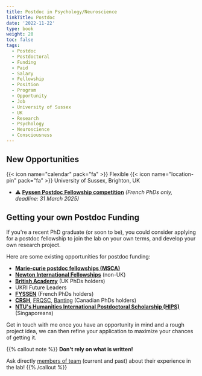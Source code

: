 ```yaml
---
title: Postdoc in Psychology/Neuroscience
linkTitle: Postdoc
date: '2022-11-22'
type: book
weight: 20
toc: false
tags:
  - Postdoc
  - Postdoctoral
  - Funding
  - Paid
  - Salary
  - Fellowship
  - Position
  - Program
  - Opportunity
  - Job
  - University of Sussex
  - UK
  - Research
  - Psychology
  - Neuroscience
  - Consciousness
---
```



<!-- ## Funded Position Available

{{< icon name="calendar" pack="fa" >}} As soon as possible
{{< icon name="location-pin" pack="fa" >}} Singapore
{{< icon name="clock" pack="fa" >}} 2-years

![](singapore.jpg)



{{< icon name="microscope" pack="fa" >}} **Themes: Fake news, EEG, deception, perception of reality**

We are currently seeking a postdoctoral fellow to join us in Singapore for a **2-years** project investigating the neural mechanisms and socio/psycho/cognitive correlates of **beliefs in fake news and misinformation**. We welcome applicants with a PhD in psychology or neuroscience to work in the [Clinical Brain Lab](https://www.clinicalbrain.org/) at Nanyang Technological University (NTU), with Prof Annabel Chen (https://www.clinicalbrain.org/) and Dr Dominique Makowski (https://dominiquemakowski.github.io/).

This is a fantastic opportunity for postdoctoral fellows to develop an exciting research project with important theoretical ties and applied outcomes (in terms of fake news, misinformation management, policy implications etc.,).
At the Clinical Brain Lab, the research focuses on uncovering the neuropsychological mechanisms underlying cognitive processes and behaviour. Our main research modalities include the use of Magnetic Resonance Imaging (MRI), neurostimulation (TMS & TDCs), EEG and fNIRS, as well as cognitive behavioural and neuropsychological assessment tools.

**Desired skills.** Experience in EEG, physiological signals (ECG, EDA, ...), neuropsychological/cognitive tests administration, experimental psychology task design and implementation, signal processing and statistics is helpful. Proficiency with R and/or Python is a plus, and a dedication to open science is welcome.

**Starting date.** As soon as possible.

**Contact.** Send questions or CV to Prof Annabel (annabelchen@ntu.edu.sg) and Dr Dominique Makowski (D.Makowski@sussex.ac.uk). -->

## New Opportunities

{{< icon name="calendar" pack="fa" >}} Flexible
{{< icon name="location-pin" pack="fa" >}} University of Sussex, Brighton, UK

- ⚠️ [**Fyssen Postdoc Fellowship competition**](https://www.fondationfyssen.fr/en/study-grants/aim-award/) *(French PhDs only, deadline: 31 March 2025)*


## Getting your own Postdoc Funding

If you're a recent PhD graduate (or soon to be), you could consider applying for a postdoc fellowship to join the lab on your own terms, and develop your own research project.

Here are some existing opportunities for postdoc funding:

- [**Marie-curie postdoc fellowships (MSCA)**](https://marie-sklodowska-curie-actions.ec.europa.eu/actions/postdoctoral-fellowships)
- [**Newton International Fellowships**](https://royalsociety.org/grants/newton-international/) (non-UK)
- [**British Academy**](https://www.thebritishacademy.ac.uk/funding/postdoctoral-fellowships/) (UK PhDs holders)
- UKRI Future Leaders
- [**FYSSEN**](https://www.fondationfyssen.fr/en/study-grants/aim-award/) (French PhDs holders)
- [**CRSH**](https://www.sshrc-crsh.gc.ca/funding-financement/programs-programmes/fellowships/postdoctoral-postdoctorale-fra.aspx), [FRQSC](https://frq.gouv.qc.ca/programme/frqsc-bourse-postdoctorale-b3z-concours-automne-2023-2024-2025/), [Banting](https://banting.fellowships-bourses.gc.ca/fr/app-dem_overview-apercu.html) (Canadian PhDs holders)
- [**NTU's Humanities International Postdoctoral Scholarship (HIPS)**](https://www.ntu.edu.sg/hass/admissions/graduate-programmes/hips2024) (Singaporeans)

Get in touch with me once you have an opportunity in mind and a rough project idea, we can then refine your application to maximize your chances of getting it.

{{% callout note %}}
**Don't rely on what is written!**

Ask directly [members of team](/people/) (current and past) about their experience in the lab!
{{% /callout %}}
